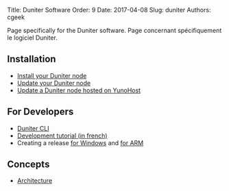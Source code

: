 Title: Duniter Software
Order: 9
Date: 2017-04-08
Slug: duniter
Authors: cgeek

Page specifically for the Duniter software.
Page concernant spécifiquement le logiciel Duniter.

## Installation

* [Install your Duniter node](./install)
* [Update your Duniter node](./update)
* [Update a Duniter node hosted on YunoHost](https://forum.duniter.org/t/full-https-support-for-duniter-package-for-yunohost/1892/18)

## For Developers

* [Duniter CLI](./commands)
* [Development tutorial (in french)](https://github.com/duniter/duniter/blob/master/doc/contribute-french.md)
* Creating a release [for Windows](./create_win_release) and [for ARM](./create_arm_release)

## Concepts

* [Architecture](./architecture)

